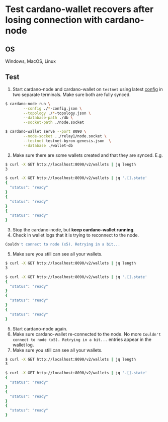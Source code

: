 
# Test cardano-wallet recovers after losing connection with cardano-node

## OS

Windows, MacOS, Linux

## Test

1. Start cardano-node and cardano-wallet on `testnet` using latest [config](https://hydra.iohk.io/job/Cardano/iohk-nix/cardano-deployment/latest/download/1/index.html) in two separate terminals. Make sure both are fully synced.

```bash
$ cardano-node run \
		--config ./*-config.json \
		--topology ./*-topology.json \
		--database-path ./db \
		--socket-path ./node.socket

$ cardano-wallet serve --port 8090 \
		--node-socket ../relay1/node.socket \
		--testnet testnet-byron-genesis.json  \
		--database ./wallet-db
```

2. Make sure there are some wallets created and that they are synced. E.g.
```bash
$ curl -X GET http://localhost:8090/v2/wallets | jq length
3

$ curl -X GET http://localhost:8090/v2/wallets | jq '.[].state'
{
  "status": "ready"
}
{
  "status": "ready"
}
{
  "status": "ready"
}
```

3. Stop the cardano-node, but **keep cardano-wallet running**.
4. Check in wallet logs that it is trying to reconnect to the node.
```bash
Couldn't connect to node (x5). Retrying in a bit...
```

5. Make sure you still can see all your wallets.

```bash
$ curl -X GET http://localhost:8090/v2/wallets | jq length
3

$ curl -X GET http://localhost:8090/v2/wallets | jq '.[].state'
{
  "status": "ready"
}
{
  "status": "ready"
}
{
  "status": "ready"
}
```


5. Start cardano-node again.
6. Make sure cardano-wallet re-connected to the node. No more `Couldn't connect to node (x5). Retrying in a bit...` entries appear in the wallet log.
7. Make sure you still can see all your wallets.

```bash
$ curl -X GET http://localhost:8090/v2/wallets | jq length
3

$ curl -X GET http://localhost:8090/v2/wallets | jq '.[].state'
{
  "status": "ready"
}
{
  "status": "ready"
}
{
  "status": "ready"
}
```
